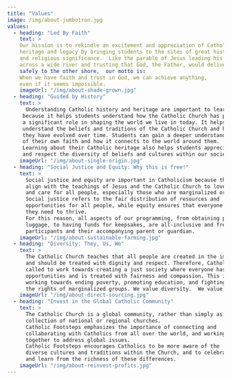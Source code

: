 ```yaml
---
title: "Values"
image: /img/about-jumbotron.jpg
values:
  - heading: "Led By Faith"
    text: >
    Our mission is to rekindle an excitement and appreciation of Catholic
    heritage and legacy by bringing students to the sites of great historical
    and religious significance.  Like the parable of Jesus leading his disciples
    across a wide river and trusting that God, the Father, would deliver them
    safely to the other shore,  our motto is: 
    When we have faith and trust in God, we can achieve anything,
    even if it seems impossible.
    imageUrl: "/img/about-shade-grown.jpg"
  - heading: "Guided by History"
    text: >
      Understanding Catholic history and heritage are important to learn
     because it helps students understand how the Catholic Church has played
     a significant role in shaping the world we live in today. It helps them
     understand the beliefs and traditions of the Catholic Church and how 
     they have evolved over time. Students can gain a deeper understanding
     of their own faith and how it connects to the world around them. 
     Learning about their Catholic heritage also helps students appreciate
     and respect the diversity of beliefs and cultures within our society.
    imageUrl: "/img/about-single-origin.jpg"
  - heading: "Social Justice and Equity: Why this is free!"
    text: >
      Social justice and equity are important in Catholicism because they
      align with the teachings of Jesus and the Catholic Church to love 
      and care for all people, especially those who are marginalized or oppressed. 
      Social justice refers to the fair distribution of resources and 
      opportunities for all people, while equity ensures that everyone has what 
      they need to thrive. 
      For this reason, all aspects of our programming, from obtaining passports and 
      luggage, to having funds for keepsakes, are all-inclusive and free to student 
      participants and their accompanying parent or guardian.
    imageUrl: "/img/about-sustainable-farming.jpg"
  - heading: "Diversity: They, Us, We"
    text: >
      The Catholic Church teaches that all people are created in the image of God 
      and should be treated with dignity and respect. Therefore, Catholics are 
      called to work towards creating a just society where everyone has equal 
      opportunities and is treated with fairness and compassion. This includes 
      working towards ending poverty, promoting education, and fighting for 
      the rights of marginalized groups. We value diversity.  We value you!
    imageUrl: "/img/about-direct-sourcing.jpg"
  - heading: "Invest in the Global Catholic Community"
    text: >
      The Catholic Church is a global community, rather than simply as a
      collection of national or regional churches.
      Catholic Footsteps emphasizes the importance of connecting and 
      collaborating with Catholics from all over the world, and working
      together to address global issues. 
      Catholic Footsteps encourages Catholics to be more aware of the
      diverse cultures and traditions within the Church, and to celebrate 
      and learn from the richness of these differences.
    imageUrl: "/img/about-reinvest-profits.jpg"
---
```

